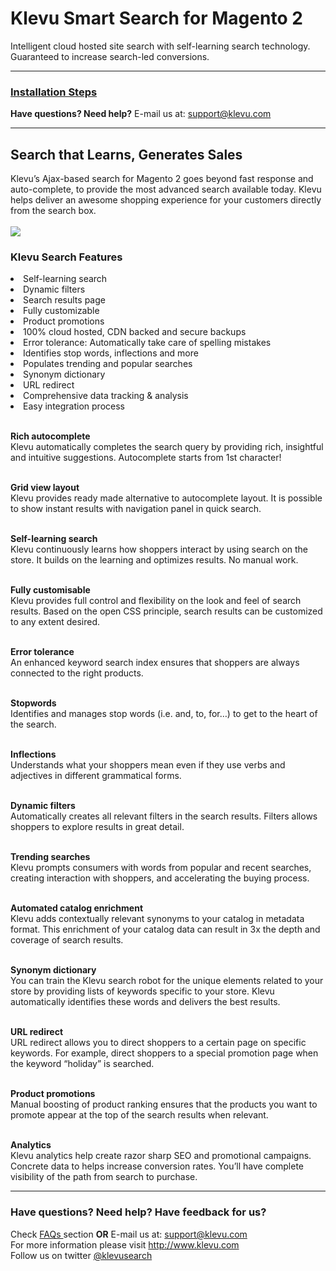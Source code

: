 # Klevu Smart Search for Magento 2
 Intelligent cloud hosted site search with self-learning search technology. Guaranteed to increase search-led conversions.<br /> 

<hr />
<h3><a href="http://support.klevu.com/knowledgebase/integration-steps-for-magento-2/" target="_blank"> Installation Steps</a></h3> 
<b>Have questions? Need help?</b>  E-mail us at: <a href="mailto:support@klevu.com">support@klevu.com</a><br />
<hr />
<h2>Search that Learns, Generates Sales </h2>
Klevu’s Ajax-based search for Magento 2 goes  beyond fast response and auto-complete, to provide the most advanced search available today. Klevu helps deliver an awesome shopping experience for your customers directly from the search box. <br /><br />
<img src="http://www.klevu.com/img/img-slider/magento/magento-2-search.jpg" />

<h3>Klevu Search Features</h3>

<li>Self-learning search</li>
<li>Dynamic filters</li>
<li>Search results page</li>
<li>Fully customizable</li>
<li>Product promotions</li>
<li>100% cloud hosted, CDN backed and secure backups</li>
<li>Error tolerance: Automatically take care of spelling mistakes</li>
<li>Identifies stop words, inflections and more</li>
<li>Populates trending and popular searches</li>
<li>Synonym dictionary</li>
<li>URL redirect</li>
<li>Comprehensive data tracking & analysis</li>
<li>Easy integration process</li>
<br />


<b>Rich autocomplete</b><br />
Klevu automatically completes the search query by providing rich, insightful and intuitive suggestions. Autocomplete starts from 1st character!
<br /><br />

<b>Grid view layout</b><br />
Klevu provides ready made alternative to autocomplete layout. It is possible to show instant results with navigation panel in quick search.
<br /><br />

<b>Self-learning search</b><br />
Klevu continuously learns how shoppers interact by using search on the store. It builds on the learning and optimizes results. No manual work.
<br /><br />

<b>Fully customisable</b><br />
Klevu provides full control and flexibility on the look and feel of search results. Based on the open CSS principle, search results can be customized to any extent desired.
<br /><br />

<b>Error tolerance</b><br />
An enhanced keyword search index ensures that shoppers are always connected to the right products.
<br /><br />

<b>Stopwords</b><br />
Identifies and manages stop words (i.e. and, to, for…) to get to the heart of the search.
<br /><br />

<b>Inflections</b><br />
Understands what your shoppers mean even if they use verbs and adjectives in different grammatical forms.
<br /><br />

<b>Dynamic filters</b><br />
Automatically creates all relevant filters in the search results. Filters allows shoppers to explore results in great detail.
<br /><br />

<b>Trending searches</b><br />
Klevu prompts consumers with words from popular and recent searches, creating interaction with shoppers, and accelerating the buying process.
<br /><br />

<b>Automated catalog enrichment</b><br />
Klevu adds contextually relevant synonyms to your catalog in metadata format. This enrichment of your catalog data can result in 3x the depth and coverage of search results.
<br /><br />

<b>Synonym dictionary</b><br />
You can train the Klevu search robot for the unique elements related to your store by providing lists of keywords specific to your store. Klevu automatically identifies these words and delivers the best results.
<br /><br />

<b>URL redirect</b><br />
URL redirect allows you to direct shoppers to a certain page on specific keywords. For example, direct shoppers to a special promotion page when the keyword “holiday” is searched.
<br /><br />

<b>Product promotions</b><br />
Manual boosting of product ranking ensures that the products you want to promote appear at the top of the search results when relevant.
<br /><br />

<b>Analytics</b><br />
Klevu analytics help create razor sharp SEO and promotional campaigns. Concrete data to helps increase conversion rates. You’ll have complete visibility of the path from search to purchase.
<br />

<hr />

<h3>Have questions? Need help? Have feedback for us?</h3>
Check <a href="http://support.klevu.com/faq/faqs/"> FAQs  </a> section <b>OR</b> E-mail us at: <a href="mailto:support@klevu.com">support@klevu.com</a>
<br />
For more information please visit <a href="http://www.klevu.com/">http://www.klevu.com</a> 
<br />
Follow us on twitter <a href="https://twitter.com/klevusearch">@klevusearch</a> 
